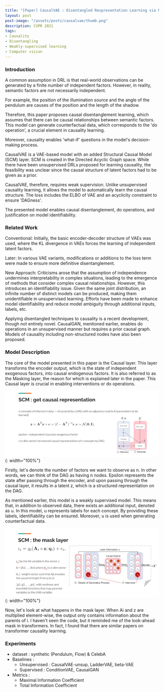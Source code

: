 ```yaml
---
title: "[Paper] CausalVAE : Disentangled Respresentation Learning via Neural Structural Causal Models"
layout: post
post-image: "/assets/posts/causalvae/thumb.png"
description: CVPR 2021
tags:
- Causality
- Disentangling
- Weakly-supervised learning
- Computer vision
---
```


### Introduction
A common assumption in DRL is that real-world observations can be generated by a finite number of independent factors. However, in reality, semantic factors are not necessarily independent.

For example, the position of the illumination source and the angle of the pendulum are causes of the position and the length of the shadow.

Therefore, this paper proposes causal disentanglement learning, which assumes that there can be causal relationships between semantic factors. This model can generate counterfactual data, which corresponds to the 'do operation', a crucial element in causality learning.

Moreover, causality enables 'what-if' questions in the model's decision-making process.

CausalVAE is a VAE-based model with an added Structural Causal Model (SCM) layer. SCM is created in the Directed Acyclic Graph space. While there have been unsupervised DRLs proposed for learning causality, the feasibility was unclear since the causal structure of latent factors had to be given as a prior.

CausalVAE, therefore, requires weak supervision. Unlike unsupervised causality learning, it allows the model to automatically learn the causal structure. The loss includes the ELBO of VAE and an acyclicity constraint to ensure 'DAGness'.

The presented model enables causal disentanglement, do operations, and justification on model identifiability.

### Related Work
Conventional: Initially, the basic encoder-decoder structure of VAEs was used, where the KL divergence in VAEs forces the learning of independent latent factors.

Later: In various VAE variants, modifications or additions to the loss term were made to ensure more definitive disentanglement.

New Approach: Criticisms arose that the assumption of independence undermines interpretability in complex situations, leading to the emergence of methods that consider complex causal relationships. However, this introduces an identifiability issue. Given the same joint distribution, an infinite number of distinct models can be produced, making them unidentifiable in unsupervised learning. Efforts have been made to enhance model identifiability and reduce model ambiguity through additional inputs, labels, etc.

Applying disentangled techniques to causality is a recent development, though not entirely novel. CausalGAN, mentioned earlier, enables do operations in an unsupervised manner but requires a prior causal graph. Models of causality including non-structured nodes have also been proposed.

### Model Description
The core of the model presented in this paper is the Causal layer. This layer transforms the encoder output, which is the state of independent exogenous factors, into causal endogenous factors. It is also referred to as the Masking layer, the reason for which is explained later in the paper. This Causal layer is crucial in enabling interventions or do operations.

![fig](/assets/posts/causalvae/1.png){: width="100%"}

Firstly, let's denote the number of factors we want to observe as n. In other words, we can think of the DAG as having n nodes. Epsilon represents the state after passing through the encoder, and upon passing through the causal layer, it results in a latent z, which is a structured representation on the DAG.



As mentioned earlier, this model is a weakly supervised model. This means that, in addition to observed data, there exists an additional input, denoted as u. In this model, u represents labels for each concept. By providing these labels, identifiability can be ensured. Moreover, u is used when generating counterfactual data.

![fig](/assets/posts/causalvae/2.png){: width="100%"}

Now, let's look at what happens in the mask layer. When Ai and z are multiplied element-wise, the output only contains information about the parents of i. I haven't seen the code, but it reminded me of the look-ahead mask in transformers. In fact, I found that there are similar papers on transformer causality learning.


### Experiments
- dataset : synthetic (Pendulum, Flow) & CelebA
- Baselines :
  - Unsupervised : CausalVAE-unsup, LadderVAE, beta-VAE
  - Supervised : ConditionVAE, CausalGAN
- Metrics : 
  - Maximal Information Coefficient
  - Total Information Coefficient